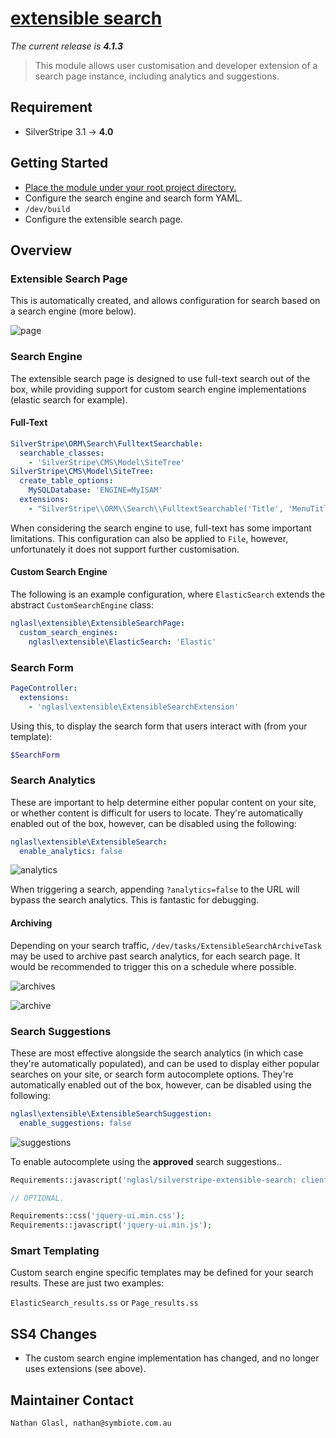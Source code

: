 # [extensible search](https://packagist.org/packages/nglasl/silverstripe-extensible-search)

_The current release is **4.1.3**_

> This module allows user customisation and developer extension of a search page instance, including analytics and suggestions.

## Requirement

* SilverStripe 3.1 → **4.0**

## Getting Started

* [Place the module under your root project directory.](https://packagist.org/packages/nglasl/silverstripe-extensible-search)
* Configure the search engine and search form YAML.
* `/dev/build`
* Configure the extensible search page.

## Overview

### Extensible Search Page

This is automatically created, and allows configuration for search based on a search engine (more below).

![page](https://raw.githubusercontent.com/nglasl/silverstripe-extensible-search/master/client/images/extensible-search-page.png)

### Search Engine

The extensible search page is designed to use full-text search out of the box, while providing support for custom search engine implementations (elastic search for example).

#### Full-Text

```yaml
SilverStripe\ORM\Search\FulltextSearchable:
  searchable_classes:
    - 'SilverStripe\CMS\Model\SiteTree'
SilverStripe\CMS\Model\SiteTree:
  create_table_options:
    MySQLDatabase: 'ENGINE=MyISAM'
  extensions:
    - "SilverStripe\\ORM\\Search\\FulltextSearchable('Title', 'MenuTitle', 'Content', 'MetaDescription')"
```

When considering the search engine to use, full-text has some important limitations. This configuration can also be applied to `File`, however, unfortunately it does not support further customisation.

#### Custom Search Engine

The following is an example configuration, where `ElasticSearch` extends the abstract `CustomSearchEngine` class:

```yaml
nglasl\extensible\ExtensibleSearchPage:
  custom_search_engines:
    nglasl\extensible\ElasticSearch: 'Elastic'
```

### Search Form

```yaml
PageController:
  extensions:
    - 'nglasl\extensible\ExtensibleSearchExtension'
```

Using this, to display the search form that users interact with (from your template):

```php
$SearchForm
```

### Search Analytics

These are important to help determine either popular content on your site, or whether content is difficult for users to locate. They're automatically enabled out of the box, however, can be disabled using the following:

```yaml
nglasl\extensible\ExtensibleSearch:
  enable_analytics: false
```

![analytics](https://raw.githubusercontent.com/nglasl/silverstripe-extensible-search/master/client/images/extensible-search-analytics.png)

When triggering a search, appending `?analytics=false` to the URL will bypass the search analytics. This is fantastic for debugging.

#### Archiving

Depending on your search traffic, `/dev/tasks/ExtensibleSearchArchiveTask` may be used to archive past search analytics, for each search page. It would be recommended to trigger this on a schedule where possible.

![archives](https://raw.githubusercontent.com/nglasl/silverstripe-extensible-search/master/client/images/extensible-search-archives.png)

![archive](https://raw.githubusercontent.com/nglasl/silverstripe-extensible-search/master/client/images/extensible-search-archive.png)

### Search Suggestions

These are most effective alongside the search analytics (in which case they're automatically populated), and can be used to display either popular searches on your site, or search form autocomplete options. They're automatically enabled out of the box, however, can be disabled using the following:

```yaml
nglasl\extensible\ExtensibleSearchSuggestion:
  enable_suggestions: false
```

![suggestions](https://raw.githubusercontent.com/nglasl/silverstripe-extensible-search/master/client/images/extensible-search-suggestions.png)

To enable autocomplete using the **approved** search suggestions..

```php
Requirements::javascript('nglasl/silverstripe-extensible-search: client/javascript/extensible-search-suggestions.js');

// OPTIONAL.

Requirements::css('jquery-ui.min.css');
Requirements::javascript('jquery-ui.min.js');
```

### Smart Templating

Custom search engine specific templates may be defined for your search results. These are just two examples:

`ElasticSearch_results.ss` or `Page_results.ss`

## SS4 Changes

- The custom search engine implementation has changed, and no longer uses extensions (see above).

## Maintainer Contact

	Nathan Glasl, nathan@symbiote.com.au
